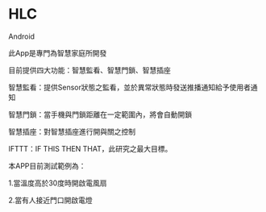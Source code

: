 # HLC
Android

此App是專門為智慧家庭所開發




目前提供四大功能：智慧監看、智慧門鎖、智慧插座

智慧監看：提供Sensor狀態之監看，並於異常狀態時發送推播通知給予使用者通知


智慧門鎖：當手機與門鎖距離在一定範圍內，將會自動開鎖


智慧插座：對智慧插座進行開與關之控制


IFTTT：IF THIS THEN THAT，此研究之最大目標。


本APP目前測試範例為：


1.當溫度高於30度時開啟電風扇


2.當有人接近門口開啟電燈
